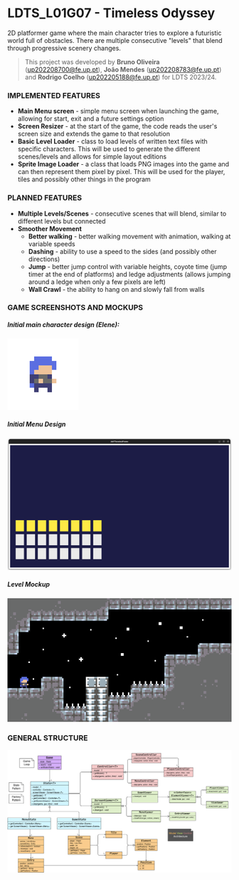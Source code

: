 # LDTS_L01G07 - Timeless Odyssey

2D platformer game where the main character tries to explore a futuristic world full of obstacles. There are multiple consecutive "levels" that blend through progressive scenery changes.
>This project was developed by **Bruno Oliveira** (up202208700@fe.up.pt), **João Mendes** (up202208783@fe.up.pt) and **Rodrigo Coelho** (up202205188@fe.up.pt) for LDTS 2023/24.

### IMPLEMENTED FEATURES

- **Main Menu screen** - simple menu screen when launching the game, allowing for start, exit and a future settings option
- **Screen Resizer** - at the start of the game, the code reads the user's screen size and extends the game to that resolution
- **Basic Level Loader** - class to load levels of written text files with specific characters. This will be used to generate the different scenes/levels and allows for simple layout editions
- **Sprite Image Loader** - a class that loads PNG images into the game and can then represent them pixel by pixel. This will be used for the player, tiles and possibly other things in the program

### PLANNED FEATURES

- **Multiple Levels/Scenes** - consecutive scenes that will blend, similar to different levels but connected
- **Smoother Movement**    
    - **Better walking** - better walking movement with animation, walking at variable speeds
    - **Dashing** - ability to use a speed to the sides (and possibly other directions)
    - **Jump** - better jump control with variable heights, coyote time (jump timer at the end of platforms) and  ledge adjustments (allows jumping around a ledge when only a few pixels are left)
    - **Wall Crawl** - the ability to hang on and slowly fall from walls

### GAME SCREENSHOTS AND MOCKUPS

##### Initial main character design (Elene):

<img src="docs/mockups/run.gif">

##### Initial Menu Design

<img src="docs/mockups/menu.png"/>

##### Level Mockup

<img src="docs/mockups/map.png">

### GENERAL STRUCTURE

<img src="docs/resources/timelessOdysseyUML.png"/>